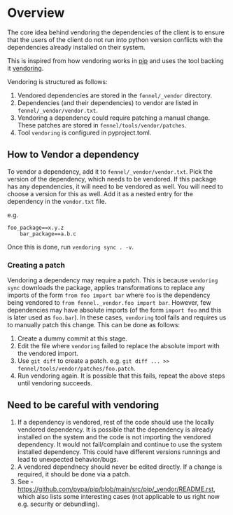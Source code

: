 # Overview
The core idea behind vendoring the dependencies of the client is to ensure that the 
users of the client do not run into python version conflicts with the dependencies already
installed on their system.

This is inspired from how vendoring works in [pip](https://github.com/pypa/pip) and uses 
the tool backing it [vendoring](https://pypi.org/project/vendoring/).

Vendoring is structured as follows:
1. Vendored dependencies are stored in the `fennel/_vendor` directory.
2. Dependencies (and their dependencies) to vendor are listed in `fennel/_vendor/vendor.txt`.
3. Vendoring a dependency could require patching a manual change. These patches are stored in
`fennel/tools/vendor/patches`.
4. Tool `vendoring` is configured in pyproject.toml.

## How to Vendor a dependency
To vendor a dependency, add it to `fennel/_vendor/vendor.txt`. Pick the version of the dependency,
which needs to be vendored. If this package has any dependencies, it will need to be vendored
as well. You will need to choose a version for this as well. Add it as a nested entry for the
dependency in the `vendor.txt` file.

e.g.

```
foo_package==x.y.z
    bar_package==a.b.c
```

Once this is done, run `vendoring sync . -v`.

### Creating a patch
Vendoring a dependency may require a patch. This is because `vendoring sync` downloads the package,
applies transformations to replace any imports of the form `from foo import bar` where `foo` is the
dependency being vendored to `from fennel._vendor.foo import bar`. However, few dependencies may have
absolute imports (of the form `import foo` and this is later used as `foo.bar`). In these cases, `vendoring`
tool fails and requires us to manually patch this change. This can be done as follows:
1. Create a dummy commit at this stage.
2. Edit the file where `vendoring` failed to replace the absolute import with the vendored import.
3. Use `git diff` to create a patch. e.g. `git diff ... >> fennel/tools/vendor/patches/foo.patch`.
4. Run vendoring again. It is possible that this fails, repeat the above steps until vendoring succeeds.

## Need to be careful with vendoring
1. If a dependency is vendored, rest of the code should use the locally vendored dependency. It is possible
that the dependency is already installed on the system and the code is not importing the vendored dependency.
It would not fail/complain and continue to use the system installed dependency. This could have different
versions runnings and lead to unexpected behavior/bugs.
2. A vendored dependnecy should never be edited directly. If a change is required, it should be done via
a patch.
3. See - https://github.com/pypa/pip/blob/main/src/pip/_vendor/README.rst, which also lists some interesting
cases (not applicable to us right now e.g. security or debundling).

